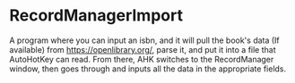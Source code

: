 # RecordManagerImport

A program where you can input an isbn, and it will pull the book's data (If available) from https://openlibrary.org/, parse it, and put it into a file that AutoHotKey can read. From there, AHK switches to the RecordManager window, then goes through and inputs all the data in the appropriate fields.
